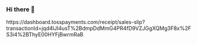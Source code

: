 ### Hi there 👋

<!--
**dust1hq/dust1hq** is a ✨ _special_ ✨ repository because its `README.md` (this file) appears on your GitHub profile.

Here are some ideas to get you started:

- 🔭 I’m currently working on ...
- 🌱 I’m currently learning ...
- 👯 I’m looking to collaborate on ...
- 🤔 I’m looking for help with ...
- 💬 Ask me about ...
- 📫 How to reach me: ...
- 😄 Pronouns: ...
- ⚡ Fun fact: ...
--!>

https://dashboard.tosspayments.com/receipt/sales-slip?transactionId=jqd4IJI4usT%2BdmpDdMmG4PR4fD9VZJGgXQMg3F8x%2FS3i4%2BThyE00HYFjBwrmRaB
